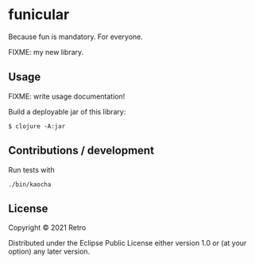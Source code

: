 # funicular

Because fun is mandatory. For everyone.

FIXME: my new library.

## Usage

FIXME: write usage documentation!

Build a deployable jar of this library:

    $ clojure -A:jar

## Contributions / development

Run tests with
```
./bin/kaocha
```

## License

Copyright © 2021 Retro

Distributed under the Eclipse Public License either version 1.0 or (at
your option) any later version.
